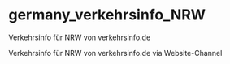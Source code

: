 # germany_verkehrsinfo_NRW
Verkehrsinfo für NRW von verkehrsinfo.de

Verkehrsinfo für NRW von verkehrsinfo.de via Website-Channel
